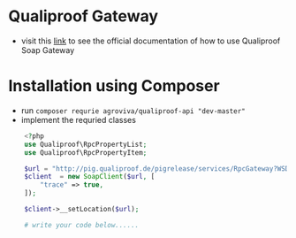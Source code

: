 # Qualiproof Gateway
- visit this [link](http://qualiproof.de/qualitype/gateway) to see the official documentation of how to use Qualiproof Soap Gateway

# Installation using Composer
- run `composer requrie agroviva/qualiproof-api "dev-master"`
- implement the requried classes 
```php
   	<?php
	use Qualiproof\RpcPropertyList;
	use Qualiproof\RpcPropertyItem;

	$url = "http://pig.qualiproof.de/pigrelease/services/RpcGateway?WSDL";
	$client  = new SoapClient($url, [
		"trace" => true,
	]); 

	$client->__setLocation($url);

	# write your code below......
```

